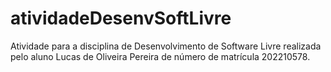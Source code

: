 # atividadeDesenvSoftLivre
Atividade para a disciplina de Desenvolvimento de Software Livre realizada pelo aluno Lucas de Oliveira Pereira de número de matrícula 202210578. 

